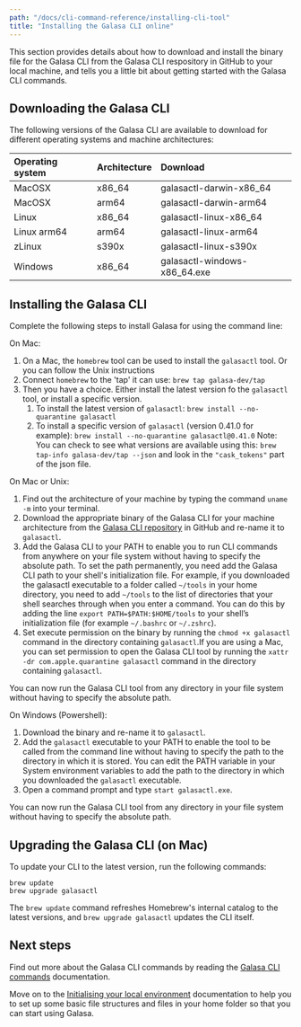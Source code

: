 ```yaml
---
path: "/docs/cli-command-reference/installing-cli-tool"
title: "Installing the Galasa CLI online"
---
```



This section provides details about how to download and install the binary file for the Galasa CLI from the Galasa CLI respository in GitHub to your local machine, and tells you a little bit about getting started with the Galasa CLI commands. 


## Downloading the Galasa CLI

The following versions of the Galasa CLI are available to download for different operating systems and machine architectures:

| Operating system  |  Architecture  | Download  |
| :---- | :---- | :-------- | 
| MacOSX | x86_64 | galasactl-darwin-x86_64 |
| MacOSX | arm64 | galasactl-darwin-arm64 |
| Linux | x86_64 | galasactl-linux-x86_64 | 
| Linux arm64 | arm64 | galasactl-linux-arm64 | 
| zLinux  | s390x| galasactl-linux-s390x | 
| Windows | x86_64| galasactl-windows-x86_64.exe | 


## Installing the Galasa CLI

Complete the following steps to install Galasa for using the command line:

On Mac:

1. On a Mac, the `homebrew` tool can be used to install the `galasactl` tool. Or you can follow the Unix instructions
2. Connect `homebrew` to the 'tap' it can use: `brew tap galasa-dev/tap`
3. Then you have a choice. Either install the latest version fo the `galasactl` tool, or install a specific version.
    1. To install the latest version of `galasactl`: 
    `brew install --no-quarantine galasactl`
    2. To install a specific version of `galasactl` (version 0.41.0 for example): 
    `brew install --no-quarantine galasactl@0.41.0`
    Note: You can check to see what versions are available using this:
    `brew tap-info galasa-dev/tap --json` and look in the `"cask_tokens"` part of the json file.

On Mac or Unix:

1. Find out the architecture of your machine by typing the command `uname -m` into your terminal.
2. Download the appropriate binary of the Galasa CLI for your machine architecture from the <a href="https://github.com/galasa-dev/cli/releases" target="_blank"> Galasa CLI repository</a> in GitHub and re-name it to `galasactl`.
3. Add the Galasa CLI to your PATH to enable you to run CLI commands from anywhere on your file system without having to specify the absolute path. To set the path permanently, you need add the Galasa CLI path to your shell's initialization file. For example, if you downloaded the galasactl executable to a folder called `~/tools` in your home directory, you need to add `~/tools` to the list of directories that your shell searches through when you enter a command. You can do this by adding the line ```export PATH=$PATH:$HOME/tools``` to your shell’s initialization file (for example `~/.bashrc` or `~/.zshrc`). 
4. Set execute permission on the binary by running the `chmod +x galasactl` command in the directory containing `galasactl`.If you are using a Mac, you can set permission to open the Galasa CLI tool by running the `xattr -dr com.apple.quarantine galasactl` command in the directory containing `galasactl`. 

You can now run the Galasa CLI tool from any directory in your file system without having to specify the absolute path.


On Windows (Powershell):

1. Download the binary and re-name it to `galasactl`.
2. Add the `galasactl` executable to your PATH to enable the tool to be called from the command line without having to specify the path to the directory in which it is stored. You can edit the PATH variable in your System environment variables to add the path to the directory in which you downloaded the `galasactl` executable.
3. Open a command prompt and type `start galasactl.exe`.

You can now run the Galasa CLI tool from any directory in your file system without having to specify the absolute path.

## Upgrading the Galasa CLI (on Mac)

To update your CLI to the latest version, run the following commands:

``` 
brew update 
brew upgrade galasactl
```
The ```brew update``` command refreshes Homebrew's internal catalog to the latest versions, and ```brew upgrade galasactl``` updates the CLI itself.


## Next steps


Find out more about the Galasa CLI commands by reading the [Galasa CLI commands](cli-command-reference-about) documentation.

Move on to the [Initialising your local environment](/docs/initialising-home-folder) documentation to help you to set up some basic file structures and files in your home folder so that you can start using Galasa.








